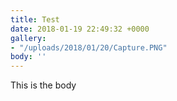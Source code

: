 ```yaml
---
title: Test
date: 2018-01-19 22:49:32 +0000
gallery:
- "/uploads/2018/01/20/Capture.PNG"
body: ''
---
```

This is the body